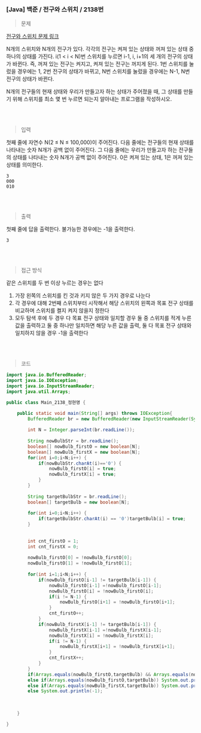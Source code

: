 <h3>[Java] 백준 / 전구와 스위치 / 2138번 </h3>

> 문제
> 

[전구와 스위치 문제 링크](https://www.acmicpc.net/problem/2138)

N개의 스위치와 N개의 전구가 있다. 각각의 전구는 켜져 있는 상태와 꺼져 있는 상태 중 하나의 상태를 가진다. i(1 < i < N)번 스위치를 누르면 i-1, i, i+1의 세 개의 전구의 상태가 바뀐다. 즉, 꺼져 있는 전구는 켜지고, 켜져 있는 전구는 꺼지게 된다. 1번 스위치를 눌렀을 경우에는 1, 2번 전구의 상태가 바뀌고, N번 스위치를 눌렀을 경우에는 N-1, N번 전구의 상태가 바뀐다.

N개의 전구들의 현재 상태와 우리가 만들고자 하는 상태가 주어졌을 때, 그 상태를 만들기 위해 스위치를 최소 몇 번 누르면 되는지 알아내는 프로그램을 작성하시오.

<br>
<br>

> 입력
> 

첫째 줄에 자연수 N(2 ≤ N ≤ 100,000)이 주어진다. 다음 줄에는 전구들의 현재 상태를 나타내는 숫자 N개가 공백 없이 주어진다. 그 다음 줄에는 우리가 만들고자 하는 전구들의 상태를 나타내는 숫자 N개가 공백 없이 주어진다. 0은 켜져 있는 상태, 1은 꺼져 있는 상태를 의미한다.

```
3
000
010
```

<br>
<br>

> 출력
> 

첫째 줄에 답을 출력한다. 불가능한 경우에는 -1을 출력한다.

```
3
```

<br>
<br>

> 접근 방식
> 

같은 스위치를 두 번 이상 누르는 경우는 없다

1. 가장 왼쪽의 스위치를 킨 것과 키지 않은 두 가지 경우로 나눈다
2. 각 경우에 대해 2번째 스위치부터 시작해서 해당 스위치의 왼쪽과 목표 전구 상태를 비교하며 스위치를 켤지 켜지 않을지 정한다
3. 모두 탐색 후에 두 경우 다 목표 전구 상태와 일치할 경우 둘 중 스위치를 적게 누른 값을 출력하고  둘 중 하나만 일치하면 해당 누른 값을 출력, 둘 다 목표 전구 상태와 일치하지 않을 경우 -1을 출력한다

<br>
<br>

> 코드
> 

```java
import java.io.BufferedReader;
import java.io.IOException;
import java.io.InputStreamReader;
import java.util.Arrays;

public class Main_2138_정현명 {

	public static void main(String[] args) throws IOException{
		BufferedReader br = new BufferedReader(new InputStreamReader(System.in));
		
		int N = Integer.parseInt(br.readLine());
		
		String nowBulbStr = br.readLine();
		boolean[] nowBulb_firstO = new boolean[N];
		boolean[] nowBulb_firstX = new boolean[N];
		for(int i=0;i<N;i++) {
			if(nowBulbStr.charAt(i)=='0') {
				nowBulb_firstO[i] = true;
				nowBulb_firstX[i] = true;
			}
		}
		
		String targetBulbStr = br.readLine();
		boolean[] targetBulb = new boolean[N];
		
		for(int i=0;i<N;i++) {
			if(targetBulbStr.charAt(i) == '0')targetBulb[i] = true;
		}
		
		
		int cnt_firstO = 1;
		int cnt_firstX = 0;
		
		nowBulb_firstO[0] = !nowBulb_firstO[0];
		nowBulb_firstO[1] = !nowBulb_firstO[1];
		
		for(int i=1;i<N;i++) {
			if(nowBulb_firstO[i-1] != targetBulb[i-1]) {
				nowBulb_firstO[i-1] =!nowBulb_firstO[i-1];
				nowBulb_firstO[i] = !nowBulb_firstO[i];
				if(i != N-1) {
					nowBulb_firstO[i+1] = !nowBulb_firstO[i+1];
				}
				cnt_firstO++;
			}
			if(nowBulb_firstX[i-1] != targetBulb[i-1]) {
				nowBulb_firstX[i-1] =!nowBulb_firstX[i-1];
				nowBulb_firstX[i] = !nowBulb_firstX[i];
				if(i != N-1) {
					nowBulb_firstX[i+1] = !nowBulb_firstX[i+1];
				}
				cnt_firstX++;
			}
		}
		if(Arrays.equals(nowBulb_firstO,targetBulb) && Arrays.equals(nowBulb_firstX,targetBulb)) System.out.println(Math.min(cnt_firstO, cnt_firstX));
		else if(Arrays.equals(nowBulb_firstO,targetBulb)) System.out.println(cnt_firstO);
		else if(Arrays.equals(nowBulb_firstX,targetBulb)) System.out.println(cnt_firstX);
		else System.out.println(-1);
		
		
		
	}

}
```
